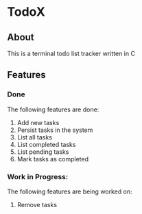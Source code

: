 # TodoX

## About

This is a terminal todo list tracker written in C

## Features

### Done

The following features are done:

1. Add new tasks
2. Persist tasks in the system
3. List all tasks
4. List completed tasks
5. List pending tasks
6. Mark tasks as completed

### Work in Progress:

The following features are being worked on:

1. Remove tasks
